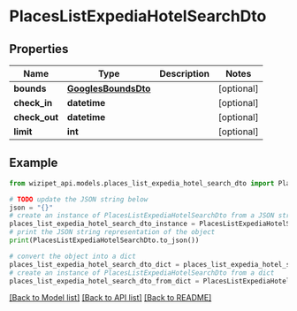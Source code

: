 # PlacesListExpediaHotelSearchDto


## Properties

Name | Type | Description | Notes
------------ | ------------- | ------------- | -------------
**bounds** | [**GooglesBoundsDto**](GooglesBoundsDto.md) |  | [optional] 
**check_in** | **datetime** |  | [optional] 
**check_out** | **datetime** |  | [optional] 
**limit** | **int** |  | [optional] 

## Example

```python
from wizipet_api.models.places_list_expedia_hotel_search_dto import PlacesListExpediaHotelSearchDto

# TODO update the JSON string below
json = "{}"
# create an instance of PlacesListExpediaHotelSearchDto from a JSON string
places_list_expedia_hotel_search_dto_instance = PlacesListExpediaHotelSearchDto.from_json(json)
# print the JSON string representation of the object
print(PlacesListExpediaHotelSearchDto.to_json())

# convert the object into a dict
places_list_expedia_hotel_search_dto_dict = places_list_expedia_hotel_search_dto_instance.to_dict()
# create an instance of PlacesListExpediaHotelSearchDto from a dict
places_list_expedia_hotel_search_dto_from_dict = PlacesListExpediaHotelSearchDto.from_dict(places_list_expedia_hotel_search_dto_dict)
```
[[Back to Model list]](../README.md#documentation-for-models) [[Back to API list]](../README.md#documentation-for-api-endpoints) [[Back to README]](../README.md)


